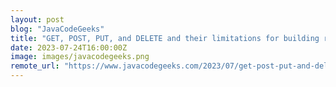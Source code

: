 ```yaml
---
layout: post
blog: "JavaCodeGeeks"
title: "GET, POST, PUT, and DELETE and their limitations for building robust APIs."
date: 2023-07-24T16:00:00Z
image: images/javacodegeeks.png
remote_url: "https://www.javacodegeeks.com/2023/07/get-post-put-and-delete-and-their-limitations-for-building-robust-apis.html"
---
```

